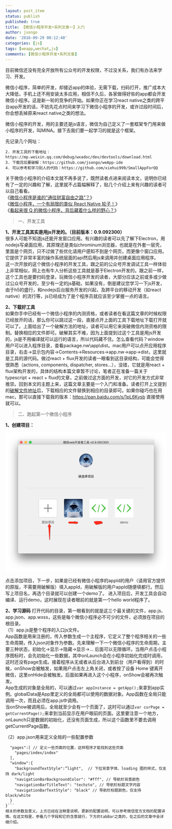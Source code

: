 ```yaml
---
layout: post_item
status: publish
published: true
title: 【微信小程序开发•系列文章一】入门
author: jsongo
date: '2016-09-29 00:12:40'
categories: [js]
tags: [weapp,wechat,js]
comments: [微信小程序开发•系列文章]
---
```


目前微信还没有完全开放所有公众号的开发权限，不过没关系，我们有办法来学习、开发。  

微信小程序，简单的开发，却接近app的体验，无需下载，扫码打开，推广成本大大降低，手机上还不用安装太多应用，相信不久后，各家做得好些的app都会开发微信小程序。这是新一轮的竞争的开始。如果你正在学习react native之类的跨平台app开发的话，不妨先花点时间来学习下微信小程序的开发，或许过段时间后，你会想丢掉原来react native之类的想法。  



微信小程序的开发，用的主要还是js语言，微信为自己定义了一套框架专门用来做小程序的开发，叫MINA。接下去我们要一起学习的就是这个框架。  

先记录几个网址：
```1. 官方简易教程、和API说明：https://mp.weixin.qq.com/debug/wxadoc/dev/  
2. 开发工具的下载地址：https://mp.weixin.qq.com/debug/wxadoc/dev/devtools/download.html  
3. 下载完后要破解：https://github.com/jsongo/weApp-ide  
4. 可以参考和学习别人的代码：https://github.com/xiehui999/SmallAppForQQ  
```  

  关于微信小程序的介绍本文就不再多说了，既然读者点进来阅读本文，说明你已经有了一定的兴趣和了解，这里就不占篇幅解释了，贴几个介绍上来有兴趣的读者可以自己看看。  
《[微信小程序是谁的“通往财富自由之路”？](http://mp.weixin.qq.com/s?__biz=MzAxNzI4MTMwMw==&mid=2651630318&idx=1&sn=6dcbbf3b8c5f56a39a73a4ffdfc8b46a)》  
《[微信小程序，一个有局限的类似 React Native 轮子！](http://www.jianshu.com/p/060c6f3dd4e8)》  
《[看起来很 Q 的微信小程序，背后藏着什么样的野心？](http://www.geekpark.net/topics/216788)》  

> 一、开发工具  

**1、开发工具其实是用js开发的。（目前版本：0.9.092300）**  
    很多人可能不知道js还能开发窗口应用。有兴趣的读者可以先了解下Electron，用nodejs写桌面应用，其原理还是类似chrominum浏览器，也就是在外套一层壳，里面是个网页，只不过做了些优化请用户感知不到是个网页，而更像个窗口应用。它提供了非常丰富的操作系统层面的api然后用js来调用并创建桌面应用程序。  
    这一次开放的这个微信小程序的开发工具，跟之前的公众号开发调试工具一样体验上非常相似，网上也有牛人分析这些工具就是基于Electron开发的。跟之前一样，这个工具也是要扫码登录，玩微信小程序开发的读者，大部分应该之前或多或少做过公众号开发的，至少有一定的js基础，如果没有，倒是建议您学习一下js开发，由于h5的盛行，和nodejs后台服务开发的兴起，及跨平台的移动开发（如react native）的流行等，js已经成为了是个程序员就应该至少掌握一点的语言。  
    
**2、下载好工具**  
    如果你手中已经有一个微信小程序的内测资格，或者读者在看这篇文章的时候权限已经放开的话，那么你可以跳过这一段，直接点开上面的工具下载地址下载打开就可以了。上面给出了一个破解方法的地址，读者可以用它来突破微信内测资格的限制。替换相应的文件即可。破解其实不难，因为上面提到过这个工具是用js开发的，js是不用编译就可以运行的语言，所以代码藏不住。怎么查看代码？window用户可以进入程序目录，查看package.nw\app\dist。mac用户可以点开应用程序目录，右击->显示包内容->Contents->Resources->app.nw->app->dist，这里就是工具的源代码。做过react + flux开发的读者一眼看到这目录结构，可能会觉得很熟悉（actions, components, dispatcher, stores...），没错，它就是用react + flux架构开发的，具体的结构本篇文章暂不讨论，笔者正在准备一篇关于typescript + react + flux的文章，之前做过这方面的开发，对它的开发方式非常推崇。回到本文的主题上来，这篇文章主要是一个入门和准备。读者打开上文提到的[破解文件地址](https://github.com/jsongo/weApp-ide)后，下载相应的文件替换到相应的目录即可。如果你碰巧也在用mac，那可以直接下载我的版本：https://pan.baidu.com/s/1pL6Kysb 直接使用就可以。  
    
> 二、跑起第一个微信小程序  

**1、创建项目：**   
<p align="center"><img src="/img/201609/weapp1.jpg" alter="创建项目"/></p>
点击添加项目，下一步，如果是已经有微信小程序的appId的用户（请用官方提供的原版，不需要用破解版）填入appId，用破解版的用户appId随便填都行。然后写上项目名，再选个目录就可以创建一个demo了。  
进入项目后，开发工具会自动编译、运行demo，这时展现在读者眼前的就是第一个hello world程序了。  

**2、学习源码**
 打开代码的目录，第一眼看到的就是这三个最关键的文件，app.js、app.json、app.wxss，这些是每个微信小程序必不可少的文件，必须放在项目的根目录。  
（1）app.js是整个程序的入口js文件。  
App函数是用来注册的，传入参数生成一个主程序，它定义了整个程序相关的一些生命周期，传入json对象作为参数。先来理解一下一个微信小程序的生命周期，主要三种状态，初始化->显示->隐藏->显示->… 后面可以无限循环。当用户点击小程序图标时，会先初始化一些数据，其中onLaunch会在小程序初始化完成时调用，这时还没有page生成。接着程序从无或者从后台进入到前台（用户看得到）的时候，onShow会被触发，如果用户点击左上角关闭，或者按了设备 Home 键离开微信，这里onHide会被触发。后面如果再进入这个小程序，onShow会被再次触发。  
App生成的对象是全局的，可以通过```var appInstance = getApp();```来拿到app实例。globalData是App里定义的全局都可以使用的数据对象。App函数在全局只能调用一次，而且必须在app.js中调用。  
当onShow被调用后，全局就至少会有一个页面了，这时可以通过```var curPage = getCurrentPage();```来拿到当前显示在用户眼前的页面。这里要注意一个地方，onLaunch只是数据的初始化，还没有页面生成，所以这个函数里不要去调用getCurrentPage函数。  

（2）app.json用来定义全局的一些配置参数  
```{
  "pages":[ // 定义一些页面的位置，这样程序才能找到这些页面
    "pages/index/index"
  ],
  "window":{
    "backgroundTextStyle":”light",  // 下拉背景字体、loading 图的样式，仅支持 dark/light
    "navigationBarBackgroundColor": "#fff", // 导航栏背景颜色
    "navigationBarTitleText": "techzto", // 导航栏标题文字内容
    "navigationBarTextStyle": "black" // 导航栏标题颜色，仅支持 black/white
  }
}```
相关的参数及意义，上方已经在注释里说明，更新的配置说明，可以参考微信官方文档的配置详情。在这文档里，参看几个字段和它的含意就行，下方的tabBar之类的，在之后的文章中会详细介绍。  
